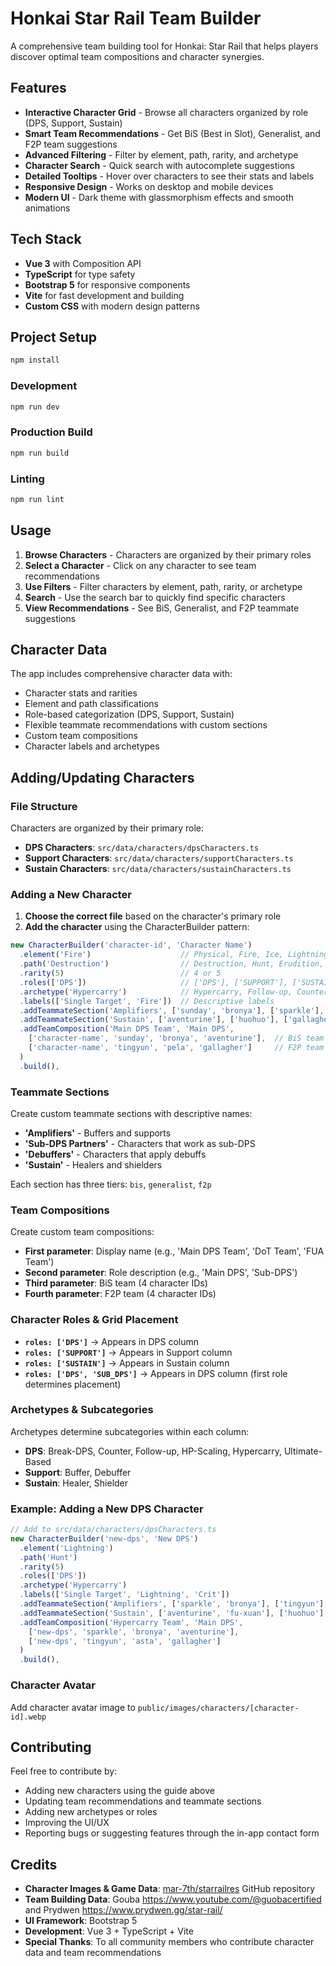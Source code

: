 # Honkai Star Rail Team Builder

A comprehensive team building tool for Honkai: Star Rail that helps players discover optimal team compositions and character synergies.

## Features

- **Interactive Character Grid** - Browse all characters organized by role (DPS, Support, Sustain)
- **Smart Team Recommendations** - Get BiS (Best in Slot), Generalist, and F2P team suggestions
- **Advanced Filtering** - Filter by element, path, rarity, and archetype
- **Character Search** - Quick search with autocomplete suggestions
- **Detailed Tooltips** - Hover over characters to see their stats and labels
- **Responsive Design** - Works on desktop and mobile devices
- **Modern UI** - Dark theme with glassmorphism effects and smooth animations

## Tech Stack

- **Vue 3** with Composition API
- **TypeScript** for type safety
- **Bootstrap 5** for responsive components
- **Vite** for fast development and building
- **Custom CSS** with modern design patterns

## Project Setup

```sh
npm install
```

### Development

```sh
npm run dev
```

### Production Build

```sh
npm run build
```

### Linting

```sh
npm run lint
```

## Usage

1. **Browse Characters** - Characters are organized by their primary roles
2. **Select a Character** - Click on any character to see team recommendations
3. **Use Filters** - Filter characters by element, path, rarity, or archetype
4. **Search** - Use the search bar to quickly find specific characters
5. **View Recommendations** - See BiS, Generalist, and F2P teammate suggestions

## Character Data

The app includes comprehensive character data with:

- Character stats and rarities
- Element and path classifications
- Role-based categorization (DPS, Support, Sustain)
- Flexible teammate recommendations with custom sections
- Custom team compositions
- Character labels and archetypes

## Adding/Updating Characters

### File Structure

Characters are organized by their primary role:

- **DPS Characters**: `src/data/characters/dpsCharacters.ts`
- **Support Characters**: `src/data/characters/supportCharacters.ts`
- **Sustain Characters**: `src/data/characters/sustainCharacters.ts`

### Adding a New Character

1. **Choose the correct file** based on the character's primary role
2. **Add the character** using the CharacterBuilder pattern:

```typescript
new CharacterBuilder('character-id', 'Character Name')
  .element('Fire')                    // Physical, Fire, Ice, Lightning, Wind, Quantum, Imaginary
  .path('Destruction')                // Destruction, Hunt, Erudition, Harmony, Nihility, Preservation, Abundance, Remembrance
  .rarity(5)                          // 4 or 5
  .roles(['DPS'])                     // ['DPS'], ['SUPPORT'], ['SUSTAIN'], or combinations like ['DPS', 'SUB_DPS']
  .archetype('Hypercarry')            // Hypercarry, Follow-up, Counter, HP-Scaling, Ultimate-Based, Break-DPS, Buffer, Debuffer, Healer, Shielder
  .labels(['Single Target', 'Fire'])  // Descriptive labels
  .addTeammateSection('Amplifiers', ['sunday', 'bronya'], ['sparkle'], ['tingyun'])
  .addTeammateSection('Sustain', ['aventurine'], ['huohuo'], ['gallagher'])
  .addTeamComposition('Main DPS Team', 'Main DPS',
    ['character-name', 'sunday', 'bronya', 'aventurine'],  // BiS team
    ['character-name', 'tingyun', 'pela', 'gallagher']     // F2P team
  )
  .build(),
```

### Teammate Sections

Create custom teammate sections with descriptive names:

- **'Amplifiers'** - Buffers and supports
- **'Sub-DPS Partners'** - Characters that work as sub-DPS
- **'Debuffers'** - Characters that apply debuffs
- **'Sustain'** - Healers and shielders

Each section has three tiers: `bis`, `generalist`, `f2p`

### Team Compositions

Create custom team compositions:

- **First parameter**: Display name (e.g., 'Main DPS Team', 'DoT Team', 'FUA Team')
- **Second parameter**: Role description (e.g., 'Main DPS', 'Sub-DPS')
- **Third parameter**: BiS team (4 character IDs)
- **Fourth parameter**: F2P team (4 character IDs)

### Character Roles & Grid Placement

- **`roles: ['DPS']`** → Appears in DPS column
- **`roles: ['SUPPORT']`** → Appears in Support column
- **`roles: ['SUSTAIN']`** → Appears in Sustain column
- **`roles: ['DPS', 'SUB_DPS']`** → Appears in DPS column (first role determines placement)

### Archetypes & Subcategories

Archetypes determine subcategories within each column:

- **DPS**: Break-DPS, Counter, Follow-up, HP-Scaling, Hypercarry, Ultimate-Based
- **Support**: Buffer, Debuffer
- **Sustain**: Healer, Shielder

### Example: Adding a New DPS Character

```typescript
// Add to src/data/characters/dpsCharacters.ts
new CharacterBuilder('new-dps', 'New DPS')
  .element('Lightning')
  .path('Hunt')
  .rarity(5)
  .roles(['DPS'])
  .archetype('Hypercarry')
  .labels(['Single Target', 'Lightning', 'Crit'])
  .addTeammateSection('Amplifiers', ['sparkle', 'bronya'], ['tingyun'], ['asta'])
  .addTeammateSection('Sustain', ['aventurine', 'fu-xuan'], ['huohuo'], ['gallagher'])
  .addTeamComposition('Hypercarry Team', 'Main DPS',
    ['new-dps', 'sparkle', 'bronya', 'aventurine'],
    ['new-dps', 'tingyun', 'asta', 'gallagher']
  )
  .build(),
```

### Character Avatar

Add character avatar image to `public/images/characters/[character-id].webp`

## Contributing

Feel free to contribute by:

- Adding new characters using the guide above
- Updating team recommendations and teammate sections
- Adding new archetypes or roles
- Improving the UI/UX
- Reporting bugs or suggesting features through the in-app contact form

## Credits

- **Character Images & Game Data**: [mar-7th/starrailres](https://github.com/mar-7th/starrailres) GitHub repository
- **Team Building Data**: Gouba https://www.youtube.com/@guobacertified and Prydwen https://www.prydwen.gg/star-rail/
- **UI Framework**: Bootstrap 5
- **Development**: Vue 3 + TypeScript + Vite
- **Special Thanks**: To all community members who contribute character data and team recommendations
